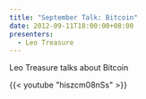 ```yaml
---
title: "September Talk: Bitcoin"
date: 2012-09-11T18:00:00+08:00
presenters:
  - Leo Treasure
---
```


Leo Treasure talks about Bitcoin
<!--more-->

{{< youtube "hiszcm08nSs" >}}
